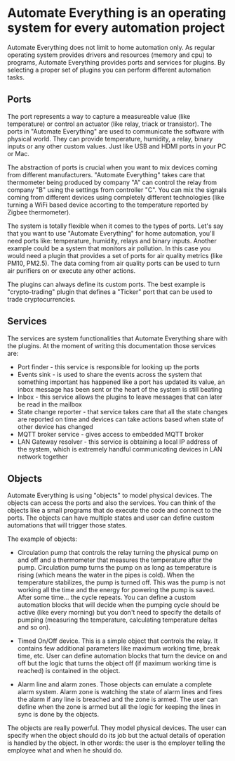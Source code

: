 # Automate Everything is an operating system for every automation project

Automate Everything does not limit to home automation only. As regular operating system provides drivers and resources (memory and cpu) to programs, Automate Everything provides ports and services for plugins. By selecting a proper set of plugins you can perform different automation tasks.

## Ports

The port represents a way to capture a measureable value (like temperature) or control an actuator (like relay, triack or transistor). The ports in "Automate Everything" are used to communicate the software with physical world. They can provide temperature, humidity, a relay, binary inputs or any other custom values. Just like USB and HDMI ports in your PC or Mac.

The abstraction of ports is crucial when you want to mix devices coming from different manufacturers. "Automate Everything" takes care that thermometer being produced by company "A" can control the relay from company "B" using the settings from controller "C". You can mix the signals coming from different devices using completely different technologies (like turning a WiFi based device accorting to the temperature reported by Zigbee thermometer).

The system is totally flexible when it comes to the types of ports. Let's say that you want to use "Automate Everything" for home automation, you'll need ports like: temperature, humidity, relays and binary inputs. Another example could be a system that monitors air pollution. In this case you would need a plugin that provides a set of ports for air quality metrics (like PM10, PM2.5). The data coming from air quality ports can be used to turn air purifiers on or execute any other actions.

The plugins can always define its custom ports. The best example is "crypto-trading" plugin that defines a "Ticker" port that can be used to trade cryptocurrencies.

## Services

The services are system functionalities that Automate Everything share with the plugins. At the moment of writing this documentation those services are:
 - Port finder - this service is responsible for looking up the ports
 - Events sink - is used to share the events across the system that something important has happened like a port has updated its value, an inbox message has been sent or the heart of the system is still beating
 - Inbox - this service allows the plugins to leave messages that can later be read in the mailbox
 - State change reporter - that service takes care that all the state changes are reported on time and devices can take actions based when state of other device has changed
 - MQTT broker service - gives access to embedded MQTT broker
 - LAN Gateway resolver - this service is obtaining a local IP address of the system, which is extremely handful communicating devices in LAN network together

## Objects

Automate Everything is using "objects" to model physical devices. The objects can access the ports and also the services. You can think of the objects like a small programs that do execute the code and connect to the ports. The objects can have multiple states and user can define custom automations that will trigger those states.

The example of objects: 
 - Circulation pump that controls the relay turning the physical pump on and off and a thermometer that measures the temperature after the pump. Circulation pump turns the pump on as long as temperature is rising (which means the water in the pipes is cold). When the temperature stabilizes, the pump is turned off. This was the pump is not working all the time and the energy for powering the pump is saved. After some time... the cycle repeats. You can define a custom automation blocks that will decide when the pumping cycle should be active (like every morning) but you don't need to specify the details of pumping (measuring the temperature, calculating temperature deltas and so on).
 
 - Timed On/Off device. This is a simple object that controls the relay. It contains few additional parameters like maximum working time, break time, etc. User can define automation blocks that turn the device on and off but the logic that turns the object off (if maximum working time is reached) is contained in the object.

 - Alarm line and alarm zones. Those objects can emulate a complete alarm system. Alarm zone is watching the state of alarm lines and fires the alarm if any line is breached and the zone is armed. The user can define when the zone is armed but all the logic for keeping the lines in sync is done by the objects.

The objects are really powerful. They model physical devices. The user can specify when the object should do its job but the actual details of operation is handled by the object. In other words: the user is the employer telling the employee what and when he should do.
